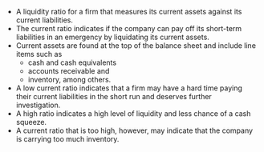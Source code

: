 - A liquidity ratio for a firm that measures its current assets against its current liabilities. 
- The current ratio indicates if the company can pay off its short-term liabilities in an emergency by liquidating its current assets. 
- Current assets are found at the top of the balance sheet and include line items such as 
	- cash and cash equivalents
	- accounts receivable and
	- inventory, among others. 
- A low current ratio indicates that a firm may have a hard time paying their current liabilities in the short run and deserves further investigation. 
- A high ratio indicates a high level of liquidity and less chance of a cash squeeze. 
- A current ratio that is too high, however, may indicate that the company is carrying too much inventory.